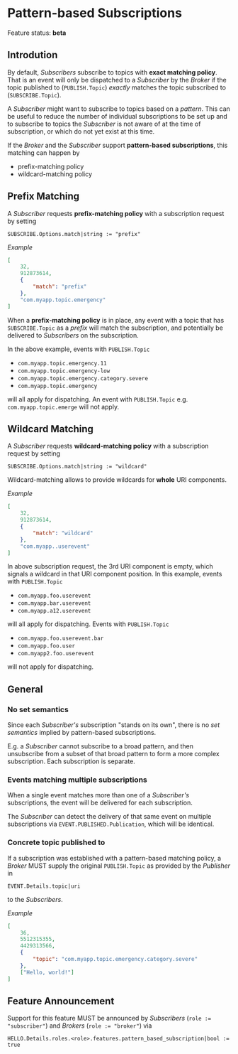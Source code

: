 # Pattern-based Subscriptions

Feature status: **beta**

## Introdution

By default, *Subscribers* subscribe to topics with **exact matching policy**. That is an event will only be dispatched to a *Subscriber* by the *Broker* if the topic published to (`PUBLISH.Topic`) *exactly* matches the topic subscribed to (`SUBSCRIBE.Topic`).

A *Subscriber* might want to subscribe to topics based on a *pattern*. This can be useful to reduce the number of individual subscriptions to be set up and to subscribe to topics the *Subscriber* is not aware of at the time of subscription, or which do not yet exist at this time.

If the *Broker* and the *Subscriber* support **pattern-based subscriptions**, this matching can happen by

* prefix-matching policy
* wildcard-matching policy


## Prefix Matching

A *Subscriber* requests **prefix-matching policy** with a subscription request by setting

    SUBSCRIBE.Options.match|string := "prefix"

*Example*

```json
[
    32,
    912873614,
    {
        "match": "prefix"
    },
    "com.myapp.topic.emergency"
]
```

When a **prefix-matching policy** is in place, any event with a topic that has `SUBSCRIBE.Topic` as a *prefix* will match the subscription, and potentially be delivered to *Subscribers* on the subscription.

In the above example, events with `PUBLISH.Topic`

* `com.myapp.topic.emergency.11`
* `com.myapp.topic.emergency-low`
* `com.myapp.topic.emergency.category.severe`
* `com.myapp.topic.emergency`

will all apply for dispatching. An event with `PUBLISH.Topic` e.g. `com.myapp.topic.emerge` will not apply.


## Wildcard Matching

A *Subscriber* requests **wildcard-matching policy** with a subscription request by setting

    SUBSCRIBE.Options.match|string := "wildcard"

Wildcard-matching allows to provide wildcards for **whole** URI components.

*Example*

```json
[
    32,
    912873614,
    {
        "match": "wildcard"
    },
    "com.myapp..userevent"
]
```

In above subscription request, the 3rd URI component is empty, which signals a wildcard in that URI component position. In this example, events with `PUBLISH.Topic`

* `com.myapp.foo.userevent`
* `com.myapp.bar.userevent`
* `com.myapp.a12.userevent`

will all apply for dispatching. Events with `PUBLISH.Topic`

* `com.myapp.foo.userevent.bar`
* `com.myapp.foo.user`
* `com.myapp2.foo.userevent`

will not apply for dispatching.

## General

### No set semantics

Since each *Subscriber's* subscription "stands on its own", there is no *set semantics* implied by pattern-based subscriptions.

E.g. a *Subscriber* cannot subscribe to a broad pattern, and then unsubscribe from a subset of that broad pattern to form a more complex subscription. Each subscription is separate.

### Events matching multiple subscriptions

When a single event matches more than one of a *Subscriber's* subscriptions, the event will be delivered for each subscription.

The *Subscriber* can detect the delivery of that same event on multiple subscriptions via `EVENT.PUBLISHED.Publication`, which will be identical.

### Concrete topic published to

If a subscription was established with a pattern-based matching policy, a *Broker* MUST supply the original `PUBLISH.Topic` as provided by the *Publisher* in

    EVENT.Details.topic|uri

to the *Subscribers*.

*Example*

```json
[
    36,
    5512315355,
    4429313566,
    {
        "topic": "com.myapp.topic.emergency.category.severe"
    },
    ["Hello, world!"]
]
```

## Feature Announcement

Support for this feature MUST be announced by *Subscribers* (`role := "subscriber"`) and *Brokers* (`role := "broker"`) via

    HELLO.Details.roles.<role>.features.pattern_based_subscription|bool := true
